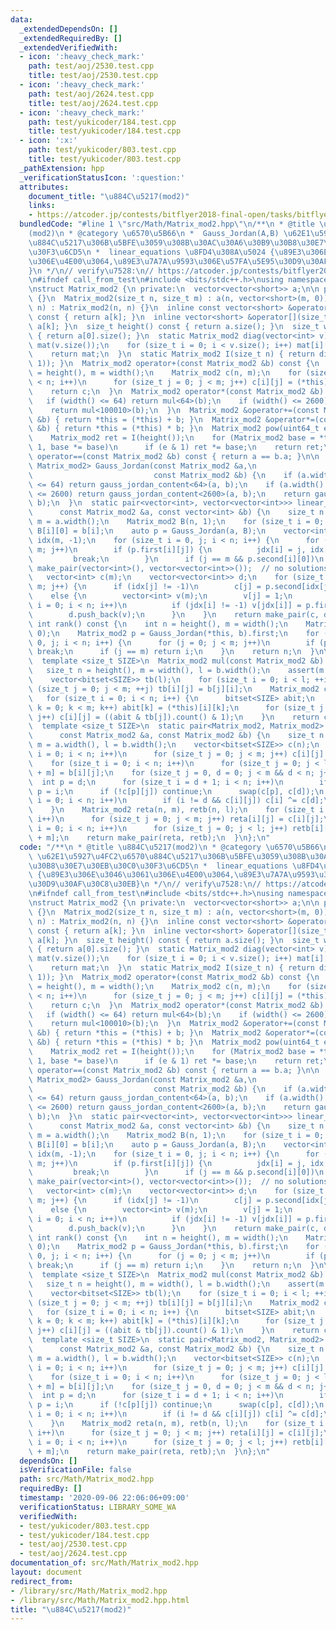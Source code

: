 ```yaml
---
data:
  _extendedDependsOn: []
  _extendedRequiredBy: []
  _extendedVerifiedWith:
  - icon: ':heavy_check_mark:'
    path: test/aoj/2530.test.cpp
    title: test/aoj/2530.test.cpp
  - icon: ':heavy_check_mark:'
    path: test/aoj/2624.test.cpp
    title: test/aoj/2624.test.cpp
  - icon: ':heavy_check_mark:'
    path: test/yukicoder/184.test.cpp
    title: test/yukicoder/184.test.cpp
  - icon: ':x:'
    path: test/yukicoder/803.test.cpp
    title: test/yukicoder/803.test.cpp
  _pathExtension: hpp
  _verificationStatusIcon: ':question:'
  attributes:
    document_title: "\u884C\u5217(mod2)"
    links:
    - https://atcoder.jp/contests/bitflyer2018-final-open/tasks/bitflyer2018_final_d
  bundledCode: "#line 1 \"src/Math/Matrix_mod2.hpp\"\n/**\n * @title \u884C\u5217\
    (mod2)\n * @category \u6570\u5B66\n *  Gauss_Jordan(A,B) \u62E1\u5927\u4FC2\u6570\
    \u884C\u5217\u306B\u5BFE\u3059\u308B\u30AC\u30A6\u30B9\u30B8\u30E7\u30EB\u30C0\
    \u30F3\u6CD5\n *  linear_equations \u8FD4\u308A\u5024 {\u89E3\u306E\u3046\u3061\
    \u306E\u4E00\u3064,\u89E3\u7A7A\u9593\u306E\u57FA\u5E95\u30D9\u30AF\u30C8\u30EB\
    }\n */\n// verify\u7528:\n// https://atcoder.jp/contests/bitflyer2018-final-open/tasks/bitflyer2018_final_d\n\
    \n#ifndef call_from_test\n#include <bits/stdc++.h>\nusing namespace std;\n#endif\n\
    \nstruct Matrix_mod2 {\n private:\n  vector<vector<short>> a;\n\n public:\n  Matrix_mod2()\
    \ {}\n  Matrix_mod2(size_t n, size_t m) : a(n, vector<short>(m, 0)) {}\n  Matrix_mod2(size_t\
    \ n) : Matrix_mod2(n, n) {}\n  inline const vector<short> &operator[](size_t k)\
    \ const { return a[k]; }\n  inline vector<short> &operator[](size_t k) { return\
    \ a[k]; }\n  size_t height() const { return a.size(); }\n  size_t width() const\
    \ { return a[0].size(); }\n  static Matrix_mod2 diag(vector<int> v) {\n    Matrix_mod2\
    \ mat(v.size());\n    for (size_t i = 0; i < v.size(); i++) mat[i][i] = v[i];\n\
    \    return mat;\n  }\n  static Matrix_mod2 I(size_t n) { return diag(vector<int>(n,\
    \ 1)); }\n  Matrix_mod2 operator+(const Matrix_mod2 &b) const {\n    size_t n\
    \ = height(), m = width();\n    Matrix_mod2 c(n, m);\n    for (size_t i = 0; i\
    \ < n; i++)\n      for (size_t j = 0; j < m; j++) c[i][j] = (*this)[i][j] ^ b[i][j];\n\
    \    return c;\n  }\n  Matrix_mod2 operator*(const Matrix_mod2 &b) const {\n \
    \   if (width() <= 64) return mul<64>(b);\n    if (width() <= 2600) return mul<2600>(b);\n\
    \    return mul<100010>(b);\n  }\n  Matrix_mod2 &operator+=(const Matrix_mod2\
    \ &b) { return *this = (*this) + b; }\n  Matrix_mod2 &operator*=(const Matrix_mod2\
    \ &b) { return *this = (*this) * b; }\n  Matrix_mod2 pow(uint64_t e) const {\n\
    \    Matrix_mod2 ret = I(height());\n    for (Matrix_mod2 base = *this; e; e >>=\
    \ 1, base *= base)\n      if (e & 1) ret *= base;\n    return ret;\n  }\n  bool\
    \ operator==(const Matrix_mod2 &b) const { return a == b.a; }\n\n  static pair<Matrix_mod2,\
    \ Matrix_mod2> Gauss_Jordan(const Matrix_mod2 &a,\n                          \
    \                           const Matrix_mod2 &b) {\n    if (a.width() + b.width()\
    \ <= 64) return gauss_jordan_content<64>(a, b);\n    if (a.width() + b.width()\
    \ <= 2600) return gauss_jordan_content<2600>(a, b);\n    return gauss_jordan_content<100010>(a,\
    \ b);\n  }\n  static pair<vector<int>, vector<vector<int>>> linear_equations(\n\
    \      const Matrix_mod2 &a, const vector<int> &b) {\n    size_t n = a.height(),\
    \ m = a.width();\n    Matrix_mod2 B(n, 1);\n    for (size_t i = 0; i < n; i++)\
    \ B[i][0] = b[i];\n    auto p = Gauss_Jordan(a, B);\n    vector<int> jdx(n, -1),\
    \ idx(m, -1);\n    for (size_t i = 0, j; i < n; i++) {\n      for (j = 0; j <\
    \ m; j++)\n        if (p.first[i][j]) {\n          jdx[i] = j, idx[j] = i;\n \
    \         break;\n        }\n      if (j == m && p.second[i][0])\n        return\
    \ make_pair(vector<int>(), vector<vector<int>>());  // no solutions\n    }\n \
    \   vector<int> c(m);\n    vector<vector<int>> d;\n    for (size_t j = 0; j <\
    \ m; j++) {\n      if (idx[j] != -1)\n        c[j] = p.second[idx[j]][0];\n  \
    \    else {\n        vector<int> v(m);\n        v[j] = 1;\n        for (size_t\
    \ i = 0; i < n; i++)\n          if (jdx[i] != -1) v[jdx[i]] = p.first[i][j];\n\
    \        d.push_back(v);\n      }\n    }\n    return make_pair(c, d);\n  }\n \
    \ int rank() const {\n    int n = height(), m = width();\n    Matrix_mod2 b(n,\
    \ 0);\n    Matrix_mod2 p = Gauss_Jordan(*this, b).first;\n    for (size_t i =\
    \ 0, j; i < n; i++) {\n      for (j = 0; j < m; j++)\n        if (p[i][j] != 0)\
    \ break;\n      if (j == m) return i;\n    }\n    return n;\n  }\n\n private:\n\
    \  template <size_t SIZE>\n  Matrix_mod2 mul(const Matrix_mod2 &b) const {\n \
    \   size_t n = height(), m = width(), l = b.width();\n    assert(m == b.height());\n\
    \    vector<bitset<SIZE>> tb(l);\n    for (size_t i = 0; i < l; ++i)\n      for\
    \ (size_t j = 0; j < m; ++j) tb[i][j] = b[j][i];\n    Matrix_mod2 c(n, l);\n \
    \   for (size_t i = 0; i < n; i++) {\n      bitset<SIZE> abit;\n      for (size_t\
    \ k = 0; k < m; k++) abit[k] = (*this)[i][k];\n      for (size_t j = 0; j < l;\
    \ j++) c[i][j] = ((abit & tb[j]).count() & 1);\n    }\n    return c;\n  }\n\n\
    \  template <size_t SIZE>\n  static pair<Matrix_mod2, Matrix_mod2> gauss_jordan_content(\n\
    \      const Matrix_mod2 &a, const Matrix_mod2 &b) {\n    size_t n = a.height(),\
    \ m = a.width(), l = b.width();\n    vector<bitset<SIZE>> c(n);\n    for (size_t\
    \ i = 0; i < n; i++)\n      for (size_t j = 0; j < m; j++) c[i][j] = a[i][j];\n\
    \    for (size_t i = 0; i < n; i++)\n      for (size_t j = 0; j < l; j++) c[i][j\
    \ + m] = b[i][j];\n    for (size_t j = 0, d = 0; j < m && d < n; j++) {\n    \
    \  int p = d;\n      for (size_t i = d + 1; i < n; i++)\n        if (c[i][j])\
    \ p = i;\n      if (!c[p][j]) continue;\n      swap(c[p], c[d]);\n      for (size_t\
    \ i = 0; i < n; i++)\n        if (i != d && c[i][j]) c[i] ^= c[d];\n      d++;\n\
    \    }\n    Matrix_mod2 reta(n, m), retb(n, l);\n    for (size_t i = 0; i < n;\
    \ i++)\n      for (size_t j = 0; j < m; j++) reta[i][j] = c[i][j];\n    for (size_t\
    \ i = 0; i < n; i++)\n      for (size_t j = 0; j < l; j++) retb[i][j] = c[i][j\
    \ + m];\n    return make_pair(reta, retb);\n  }\n};\n"
  code: "/**\n * @title \u884C\u5217(mod2)\n * @category \u6570\u5B66\n *  Gauss_Jordan(A,B)\
    \ \u62E1\u5927\u4FC2\u6570\u884C\u5217\u306B\u5BFE\u3059\u308B\u30AC\u30A6\u30B9\
    \u30B8\u30E7\u30EB\u30C0\u30F3\u6CD5\n *  linear_equations \u8FD4\u308A\u5024\
    \ {\u89E3\u306E\u3046\u3061\u306E\u4E00\u3064,\u89E3\u7A7A\u9593\u306E\u57FA\u5E95\
    \u30D9\u30AF\u30C8\u30EB}\n */\n// verify\u7528:\n// https://atcoder.jp/contests/bitflyer2018-final-open/tasks/bitflyer2018_final_d\n\
    \n#ifndef call_from_test\n#include <bits/stdc++.h>\nusing namespace std;\n#endif\n\
    \nstruct Matrix_mod2 {\n private:\n  vector<vector<short>> a;\n\n public:\n  Matrix_mod2()\
    \ {}\n  Matrix_mod2(size_t n, size_t m) : a(n, vector<short>(m, 0)) {}\n  Matrix_mod2(size_t\
    \ n) : Matrix_mod2(n, n) {}\n  inline const vector<short> &operator[](size_t k)\
    \ const { return a[k]; }\n  inline vector<short> &operator[](size_t k) { return\
    \ a[k]; }\n  size_t height() const { return a.size(); }\n  size_t width() const\
    \ { return a[0].size(); }\n  static Matrix_mod2 diag(vector<int> v) {\n    Matrix_mod2\
    \ mat(v.size());\n    for (size_t i = 0; i < v.size(); i++) mat[i][i] = v[i];\n\
    \    return mat;\n  }\n  static Matrix_mod2 I(size_t n) { return diag(vector<int>(n,\
    \ 1)); }\n  Matrix_mod2 operator+(const Matrix_mod2 &b) const {\n    size_t n\
    \ = height(), m = width();\n    Matrix_mod2 c(n, m);\n    for (size_t i = 0; i\
    \ < n; i++)\n      for (size_t j = 0; j < m; j++) c[i][j] = (*this)[i][j] ^ b[i][j];\n\
    \    return c;\n  }\n  Matrix_mod2 operator*(const Matrix_mod2 &b) const {\n \
    \   if (width() <= 64) return mul<64>(b);\n    if (width() <= 2600) return mul<2600>(b);\n\
    \    return mul<100010>(b);\n  }\n  Matrix_mod2 &operator+=(const Matrix_mod2\
    \ &b) { return *this = (*this) + b; }\n  Matrix_mod2 &operator*=(const Matrix_mod2\
    \ &b) { return *this = (*this) * b; }\n  Matrix_mod2 pow(uint64_t e) const {\n\
    \    Matrix_mod2 ret = I(height());\n    for (Matrix_mod2 base = *this; e; e >>=\
    \ 1, base *= base)\n      if (e & 1) ret *= base;\n    return ret;\n  }\n  bool\
    \ operator==(const Matrix_mod2 &b) const { return a == b.a; }\n\n  static pair<Matrix_mod2,\
    \ Matrix_mod2> Gauss_Jordan(const Matrix_mod2 &a,\n                          \
    \                           const Matrix_mod2 &b) {\n    if (a.width() + b.width()\
    \ <= 64) return gauss_jordan_content<64>(a, b);\n    if (a.width() + b.width()\
    \ <= 2600) return gauss_jordan_content<2600>(a, b);\n    return gauss_jordan_content<100010>(a,\
    \ b);\n  }\n  static pair<vector<int>, vector<vector<int>>> linear_equations(\n\
    \      const Matrix_mod2 &a, const vector<int> &b) {\n    size_t n = a.height(),\
    \ m = a.width();\n    Matrix_mod2 B(n, 1);\n    for (size_t i = 0; i < n; i++)\
    \ B[i][0] = b[i];\n    auto p = Gauss_Jordan(a, B);\n    vector<int> jdx(n, -1),\
    \ idx(m, -1);\n    for (size_t i = 0, j; i < n; i++) {\n      for (j = 0; j <\
    \ m; j++)\n        if (p.first[i][j]) {\n          jdx[i] = j, idx[j] = i;\n \
    \         break;\n        }\n      if (j == m && p.second[i][0])\n        return\
    \ make_pair(vector<int>(), vector<vector<int>>());  // no solutions\n    }\n \
    \   vector<int> c(m);\n    vector<vector<int>> d;\n    for (size_t j = 0; j <\
    \ m; j++) {\n      if (idx[j] != -1)\n        c[j] = p.second[idx[j]][0];\n  \
    \    else {\n        vector<int> v(m);\n        v[j] = 1;\n        for (size_t\
    \ i = 0; i < n; i++)\n          if (jdx[i] != -1) v[jdx[i]] = p.first[i][j];\n\
    \        d.push_back(v);\n      }\n    }\n    return make_pair(c, d);\n  }\n \
    \ int rank() const {\n    int n = height(), m = width();\n    Matrix_mod2 b(n,\
    \ 0);\n    Matrix_mod2 p = Gauss_Jordan(*this, b).first;\n    for (size_t i =\
    \ 0, j; i < n; i++) {\n      for (j = 0; j < m; j++)\n        if (p[i][j] != 0)\
    \ break;\n      if (j == m) return i;\n    }\n    return n;\n  }\n\n private:\n\
    \  template <size_t SIZE>\n  Matrix_mod2 mul(const Matrix_mod2 &b) const {\n \
    \   size_t n = height(), m = width(), l = b.width();\n    assert(m == b.height());\n\
    \    vector<bitset<SIZE>> tb(l);\n    for (size_t i = 0; i < l; ++i)\n      for\
    \ (size_t j = 0; j < m; ++j) tb[i][j] = b[j][i];\n    Matrix_mod2 c(n, l);\n \
    \   for (size_t i = 0; i < n; i++) {\n      bitset<SIZE> abit;\n      for (size_t\
    \ k = 0; k < m; k++) abit[k] = (*this)[i][k];\n      for (size_t j = 0; j < l;\
    \ j++) c[i][j] = ((abit & tb[j]).count() & 1);\n    }\n    return c;\n  }\n\n\
    \  template <size_t SIZE>\n  static pair<Matrix_mod2, Matrix_mod2> gauss_jordan_content(\n\
    \      const Matrix_mod2 &a, const Matrix_mod2 &b) {\n    size_t n = a.height(),\
    \ m = a.width(), l = b.width();\n    vector<bitset<SIZE>> c(n);\n    for (size_t\
    \ i = 0; i < n; i++)\n      for (size_t j = 0; j < m; j++) c[i][j] = a[i][j];\n\
    \    for (size_t i = 0; i < n; i++)\n      for (size_t j = 0; j < l; j++) c[i][j\
    \ + m] = b[i][j];\n    for (size_t j = 0, d = 0; j < m && d < n; j++) {\n    \
    \  int p = d;\n      for (size_t i = d + 1; i < n; i++)\n        if (c[i][j])\
    \ p = i;\n      if (!c[p][j]) continue;\n      swap(c[p], c[d]);\n      for (size_t\
    \ i = 0; i < n; i++)\n        if (i != d && c[i][j]) c[i] ^= c[d];\n      d++;\n\
    \    }\n    Matrix_mod2 reta(n, m), retb(n, l);\n    for (size_t i = 0; i < n;\
    \ i++)\n      for (size_t j = 0; j < m; j++) reta[i][j] = c[i][j];\n    for (size_t\
    \ i = 0; i < n; i++)\n      for (size_t j = 0; j < l; j++) retb[i][j] = c[i][j\
    \ + m];\n    return make_pair(reta, retb);\n  }\n};\n"
  dependsOn: []
  isVerificationFile: false
  path: src/Math/Matrix_mod2.hpp
  requiredBy: []
  timestamp: '2020-09-06 22:06:06+09:00'
  verificationStatus: LIBRARY_SOME_WA
  verifiedWith:
  - test/yukicoder/803.test.cpp
  - test/yukicoder/184.test.cpp
  - test/aoj/2530.test.cpp
  - test/aoj/2624.test.cpp
documentation_of: src/Math/Matrix_mod2.hpp
layout: document
redirect_from:
- /library/src/Math/Matrix_mod2.hpp
- /library/src/Math/Matrix_mod2.hpp.html
title: "\u884C\u5217(mod2)"
---
```

